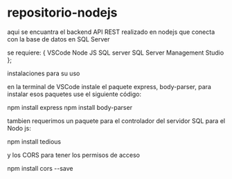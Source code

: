 # repositorio-nodejs

aqui se encuantra el backend API REST realizado en nodejs que conecta con la base de datos en SQL Server 

se requiere: {
 VSCode
 Node JS
 SQL server
 SQL Server Management Studio
};

instalaciones para su uso

en la terminal de VSCode instale el paquete express, body-parser,
para instalar esos paquetes use el siguiente código:

npm install express
npm install body-parser

tambien requerimos un paquete para el controlador del servidor SQL para el Nodo js:

npm install tedious

y los CORS para tener los permisos de acceso

npm install cors --save




